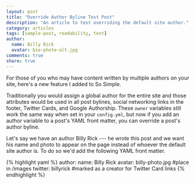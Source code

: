 ```yaml
---
layout: post
title: "Override Author Byline Test Post"
description: "An article to test overriding the default site author."
category: articles
tags: [sample-post, readability, test]
author:
  name: Billy Rick
  avatar: bio-photo-alt.jpg
comments: true
share: true
---
```


For those of you who may have content written by multiple authors on your site, here's a new feature I added to So Simple.

Traditionally you would assign a global author for the entire site and those attributes would be used in all post bylines, social networking links in the footer, Twitter Cards, and Google Authorship. These `owner` variables still work the same way when set in your `config.yml`, but now if you add an author variable to a post's YAML front matter, you can override a post's author byline.

Let's say we have an author Billy Rick --- he wrote this post and we want his name and photo to appear on the page instead of whoever the default site author is. To do so we'd add the following YAML front matter.

{% highlight yaml %}
author:
  name: Billy Rick
  avatar: billy-photo.jpg    #place in /images
  twitter: billyrick         #marked as a creator for Twitter Card links
{% endhighlight %}
